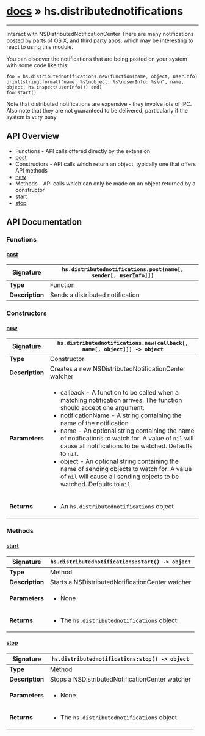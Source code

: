 # [docs](index.md) » hs.distributednotifications
---

Interact with NSDistributedNotificationCenter
There are many notifications posted by parts of OS X, and third party apps, which may be interesting to react to using this module.

You can discover the notifications that are being posted on your system with some code like this:
```
foo = hs.distributednotifications.new(function(name, object, userInfo) print(string.format("name: %s\nobject: %s\nuserInfo: %s\n", name, object, hs.inspect(userInfo))) end)
foo:start()
```

Note that distributed notifications are expensive - they involve lots of IPC. Also note that they are not guaranteed to be delivered, particularly if the system is very busy.

## API Overview
* Functions - API calls offered directly by the extension
 * [post](#post)
* Constructors - API calls which return an object, typically one that offers API methods
 * [new](#new)
* Methods - API calls which can only be made on an object returned by a constructor
 * [start](#start)
 * [stop](#stop)

## API Documentation

### Functions

#### [post](#post)
| <span style="text-align: left;">**Signature**</span> | <span style="text-align: left;">`hs.distributednotifications.post(name[, sender[, userInfo]])` </span>                                                |
| -----------------------------------------------------|---------------------------------------------------------------------------------------------------------|
| **Type**                                             | Function                                                                                         |
| **Description**                                      | Sends a distributed notification                                                                                         |

### Constructors

#### [new](#new)
| <span style="text-align: left;">**Signature**</span> | <span style="text-align: left;">`hs.distributednotifications.new(callback[, name[, object]]) -> object` </span>                                                |
| -----------------------------------------------------|---------------------------------------------------------------------------------------------------------|
| **Type**                                             | Constructor                                                                                         |
| **Description**                                      | Creates a new NSDistributedNotificationCenter watcher                                                                                         |
| **Parameters**                                       | <ul><li>callback - A function to be called when a matching notification arrives. The function should accept one argument:</li><li> notificationName - A string containing the name of the notification</li><li>name - An optional string containing the name of notifications to watch for. A value of `nil` will cause all notifications to be watched. Defaults to `nil`.</li><li>object - An optional string containing the name of sending objects to watch for. A value of `nil` will cause all sending objects to be watched. Defaults to `nil`.</li></ul> |
| **Returns**                                          | <ul><li>An `hs.distributednotifications` object</li></ul>          |

### Methods

#### [start](#start)
| <span style="text-align: left;">**Signature**</span> | <span style="text-align: left;">`hs.distributednotifications:start() -> object` </span>                                                |
| -----------------------------------------------------|---------------------------------------------------------------------------------------------------------|
| **Type**                                             | Method                                                                                         |
| **Description**                                      | Starts a NSDistributedNotificationCenter watcher                                                                                         |
| **Parameters**                                       | <ul><li>None</li></ul> |
| **Returns**                                          | <ul><li>The `hs.distributednotifications` object</li></ul>          |

#### [stop](#stop)
| <span style="text-align: left;">**Signature**</span> | <span style="text-align: left;">`hs.distributednotifications:stop() -> object` </span>                                                |
| -----------------------------------------------------|---------------------------------------------------------------------------------------------------------|
| **Type**                                             | Method                                                                                         |
| **Description**                                      | Stops a NSDistributedNotificationCenter watcher                                                                                         |
| **Parameters**                                       | <ul><li>None</li></ul> |
| **Returns**                                          | <ul><li>The `hs.distributednotifications` object</li></ul>          |

